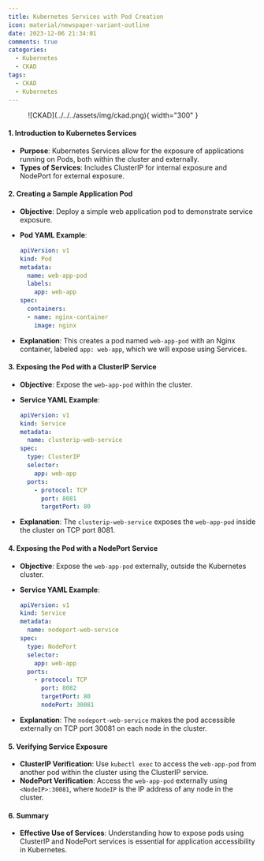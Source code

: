 ```yaml
---
title: Kubernetes Services with Pod Creation
icon: material/newspaper-variant-outline
date: 2023-12-06 21:34:01
comments: true
categories:
  - Kubernetes
  - CKAD
tags:
  - CKAD
  - Kubernetes
---
```


<!-- markdownlint-disable MD033 -->
<figure markdown="span">
  ![CKAD](../../../assets/img/ckad.png){ width="300" }
</figure>

#### 1. Introduction to Kubernetes Services

- **Purpose**: Kubernetes Services allow for the exposure of applications running on Pods, both within the cluster and externally.
- **Types of Services**: Includes ClusterIP for internal exposure and NodePort for external exposure.

#### 2. Creating a Sample Application Pod

- **Objective**: Deploy a simple web application pod to demonstrate service exposure.
- **Pod YAML Example**:

     ```yaml
     apiVersion: v1
     kind: Pod
     metadata:
       name: web-app-pod
       labels:
         app: web-app
     spec:
       containers:
       - name: nginx-container
         image: nginx
     ```

- **Explanation**: This creates a pod named `web-app-pod` with an Nginx container, labeled `app: web-app`, which we will expose using Services.

#### 3. Exposing the Pod with a ClusterIP Service

- **Objective**: Expose the `web-app-pod` within the cluster.
- **Service YAML Example**:

     ```yaml
     apiVersion: v1
     kind: Service
     metadata:
       name: clusterip-web-service
     spec:
       type: ClusterIP
       selector:
         app: web-app
       ports:
         - protocol: TCP
           port: 8081
           targetPort: 80
     ```

- **Explanation**: The `clusterip-web-service` exposes the `web-app-pod` inside the cluster on TCP port 8081.

#### 4. Exposing the Pod with a NodePort Service

- **Objective**: Expose the `web-app-pod` externally, outside the Kubernetes cluster.
- **Service YAML Example**:

     ```yaml
     apiVersion: v1
     kind: Service
     metadata:
       name: nodeport-web-service
     spec:
       type: NodePort
       selector:
         app: web-app
       ports:
         - protocol: TCP
           port: 8082
           targetPort: 80
           nodePort: 30081
     ```

- **Explanation**: The `nodeport-web-service` makes the pod accessible externally on TCP port 30081 on each node in the cluster.

#### 5. Verifying Service Exposure

- **ClusterIP Verification**: Use `kubectl exec` to access the `web-app-pod` from another pod within the cluster using the ClusterIP service.
- **NodePort Verification**: Access the `web-app-pod` externally using `<NodeIP>:30081`, where `NodeIP` is the IP address of any node in the cluster.

#### 6. Summary

- **Effective Use of Services**: Understanding how to expose pods using ClusterIP and NodePort services is essential for application accessibility in Kubernetes.
